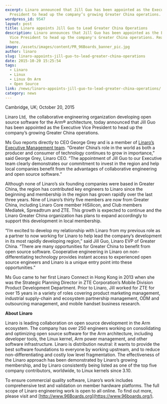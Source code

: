 ```yaml
---
excerpt: Linaro announced that Jill Guo has been appointed as the Executive Vice
  President to head up the company’s growing Greater China operations.
wordpress_id: 9547
layout: post
title: Linaro appoints Jill Guo to Lead Greater China Operations
description: Linaro announces that Jill Guo has been appointed as the Executive
  Vice President to head up the company's Greater China operations. Read more
  here.
image: /assets/images/content/PR_96Boards_banner_pic.jpg
author: linaro
slug: linaro-appoints-jill-guo-to-lead-greater-china-operations
date: 2015-10-20 15:25:54
tags:
  - Linaro
  - Linux
  - Linux On Arm
  - Open Source
link: /news/linaro-appoints-jill-guo-to-lead-greater-china-operations/
category: news
---
```

Cambridge, UK; October 20, 2015

Linaro Ltd,  the collaborative engineering organization developing open source software for the Arm® architecture, today announced that Jill Guo has been appointed as the Executive Vice President to head up the company’s growing Greater China operations.

Ms Guo reports directly to CEO George Grey and is a member of [Linaro’s Executive Management team](/about/team/). “Greater China’s role in the world as both a producer and consumer of technology continues to grow in importance,” said George Grey, Linaro CEO. “The appointment of Jill Guo to our Executive team clearly demonstrates our commitment to invest in the region and help local companies benefit from the advantages of collaborative engineering and open source software.”

Although none of Linaro’s six founding companies were based in Greater China, the region has contributed key engineers to Linaro since the beginning and membership in the region has grown rapidly over the last three years. Nine of Linaro’s thirty five members are now from Greater China, including Linaro Core member HiSilicon, and Club members Mediatek, Spreadtrum and ZTE. This growth is expected to continue and the Linaro Greater China organization has plans to expand accordingly to support this development in local membership.

“I’m excited to develop my relationship with Linaro from my previous role as a partner to now working for Linaro to help lead the company’s development in its most rapidly developing region,” said Jill Guo, Linaro EVP of Greater China. “There are many opportunities for Greater China to benefit from open source software. Cooperative engineering in Linaro on non-differentiating technology provides instant access to experienced open source engineers and Linaro is a unique entry point into these opportunities.”

Ms Guo came to her first Linaro Connect in Hong Kong in 2013 when she was the Strategic Planning Director in ZTE Corporation’s Mobile Division Product Development Department. Prior to Linaro, Jill worked for ZTE for over 15 years in a variety of roles covering product marketing management, industrial supply-chain and ecosystem partnership management, ODM and outsourcing management, and mobile handset business research.

**About Linaro**

Linaro is leading collaboration on open source development in the Arm ecosystem. The company has over 250 engineers working on consolidating and optimizing open source software for the Arm architecture, including developer tools, the Linux kernel, Arm power management, and other software infrastructure. Linaro is distribution neutral: it wants to provide the best software foundations to everyone by working upstream, and to reduce non-differentiating and costly low level fragmentation. The effectiveness of the Linaro approach has been demonstrated by Linaro’s growing membership, and by Linaro consistently being listed as one of the top five company contributors, worldwide, to Linux kernels since 3.10.

To ensure commercial quality software, Linaro’s work includes comprehensive test and validation on member hardware platforms. The full scope of Linaro engineering work is open to all online. To find out more, please visit [](<>) and [http://www.96Boards.org](https://www.96boards.org/).